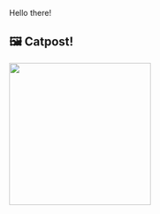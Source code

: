 Hello there!



## 🖼️ Catpost!

<sub>
    <img src="https://cdn2.thecatapi.com/images/2dc.jpg" height="256">
</sub>

